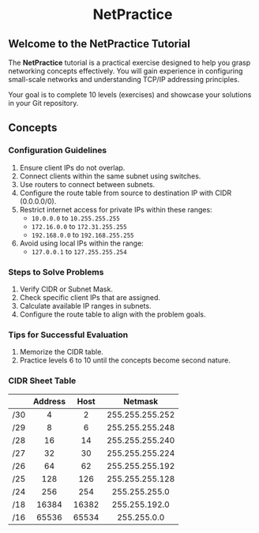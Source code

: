 <div align="center">
    <h1>NetPractice</h1>
</div>

## Welcome to the NetPractice Tutorial

The **NetPractice** tutorial is a practical exercise designed to help you grasp networking concepts effectively. You will gain experience in configuring small-scale networks and understanding TCP/IP addressing principles.

Your goal is to complete 10 levels (exercises) and showcase your solutions in your Git repository.

## Concepts

### Configuration Guidelines
1. Ensure client IPs do not overlap.
2. Connect clients within the same subnet using switches.
3. Use routers to connect between subnets.
4. Configure the route table from source to destination IP with CIDR (0.0.0.0/0).
5. Restrict internet access for private IPs within these ranges:
    - `10.0.0.0` to `10.255.255.255`
    - `172.16.0.0` to `172.31.255.255`
    - `192.168.0.0` to `192.168.255.255`
6. Avoid using local IPs within the range:
    - `127.0.0.1` to `127.255.255.254`

### Steps to Solve Problems
1. Verify CIDR or Subnet Mask.
2. Check specific client IPs that are assigned.
3. Calculate available IP ranges in subnets.
4. Configure the route table to align with the problem goals.

### Tips for Successful Evaluation

1. Memorize the CIDR table.
2. Practice levels 6 to 10 until the concepts become second nature.

### CIDR Sheet Table

|     | Address |  Host |     Netmask     |
|-----|:-------:|:-----:|:---------------:|
| /30 |    4    |    2  | 255.255.255.252 |
| /29 |    8    |    6  | 255.255.255.248 |
| /28 |   16    |   14  | 255.255.255.240 |
| /27 |   32    |   30  | 255.255.255.224 |
| /26 |   64    |   62  | 255.255.255.192 |
| /25 |  128    |  126  | 255.255.255.128 |
| /24 |  256    |  254  | 255.255.255.0   |
| /18 |  16384  | 16382 | 255.255.192.0   |
| /16 |  65536  | 65534 | 255.255.0.0     |
